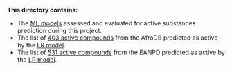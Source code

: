 **This directory contains:**

* The [ML models](https://github.com/omicscodeathon/denguedrug/tree/main/output/Models) assessed and evaluated for active substances prediction during this project. 
* The list of [403 active compounds](https://github.com/omicscodeathon/denguedrug/blob/main/output/ML%20output/Afrodb_LR_predictions.csv) from the AfroDB predicted as active by the [LR model](https://github.com/omicscodeathon/denguedrug/blob/main/output/Models/LR_model.pkl).
* The list of [531 active compounds](https://github.com/omicscodeathon/denguedrug/blob/main/output/ML%20output/EastAfrica_Dengue_Actives.csv) from the EANPD predicted as active by the [LR model](https://github.com/omicscodeathon/denguedrug/blob/main/output/Models/LR_model.pkl).
